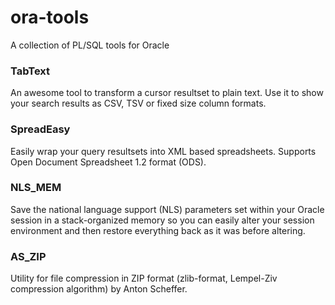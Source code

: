 # ora-tools
A collection of PL/SQL tools for Oracle

### TabText
An awesome tool to transform a cursor resultset to plain text. Use it to show your search results as CSV, TSV or fixed size column formats.

### SpreadEasy
Easily wrap your query resultsets into XML based spreadsheets. Supports Open Document Spreadsheet 1.2 format (ODS).

### NLS_MEM
Save the national language support (NLS) parameters set within your Oracle session in a stack-organized memory so you can easily alter your 
session environment and then restore everything back as it was before altering.

### AS_ZIP
Utility for file compression in ZIP format (zlib-format, Lempel-Ziv compression algorithm) by Anton Scheffer.
